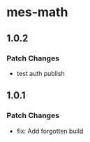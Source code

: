 # mes-math

## 1.0.2

### Patch Changes

- test auth publish

## 1.0.1

### Patch Changes

- fix: Add forgotten build
